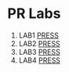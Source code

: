 # PR Labs

1. LAB1 [PRESS](https://gitlab.com/Duzzle/pr-labs)
2. LAB2 [PRESS](https://github.com/Secoranda/PR/tree/master/Lab2/Lab2)
3. LAB3 [PRESS](https://github.com/Secoranda/PR/blob/master/Lab3/README.md)
4. LAB4 [PRESS](https://github.com/Secoranda/PR/blob/master/Lab4/Lab3/README.md)
